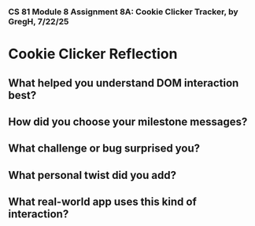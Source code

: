 ### CS 81 Module 8 Assignment 8A: Cookie Clicker Tracker, by GregH, 7/22/25
# Cookie Clicker Reflection

## What helped you understand DOM interaction best?

## How did you choose your milestone messages?

## What challenge or bug surprised you?

## What personal twist did you add?

## What real-world app uses this kind of interaction?
